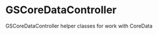 GSCoreDataController
====================

GSCoreDataController helper classes for work with CoreData
